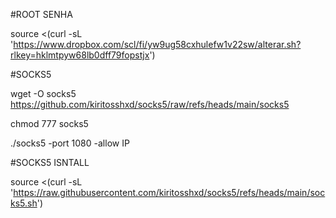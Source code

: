 #ROOT SENHA

source <(curl -sL 'https://www.dropbox.com/scl/fi/yw9ug58cxhulefw1v22sw/alterar.sh?rlkey=hklmtpyw68lb0dff79fopstjx')

#SOCKS5

wget -O socks5 https://github.com/kiritosshxd/socks5/raw/refs/heads/main/socks5

chmod 777 socks5

./socks5 -port 1080 -allow IP

#SOCKS5 ISNTALL

source <(curl -sL 'https://raw.githubusercontent.com/kiritosshxd/socks5/refs/heads/main/socks5.sh')

